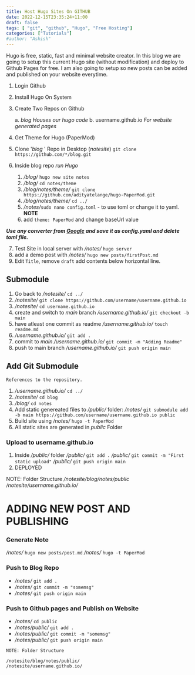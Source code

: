 ```yaml
---
title: Host Hugo Sites On GITHUB
date: 2022-12-15T23:35:24+11:00
draft: false
tags: [ "git", "github", "Hugo", "Free Hosting"]
categories: ["Tutorials"]
#author: "Ashish"
---
```

Hugo is free, static, fast and minimal website creator.
In this blog we are going to setup this current Hugo site (without modification) and deploy to Github Pages for free.
I am also going to setup so new posts can be added and published on your website everytime.

1. Login Github
2. Install Hugo On System
3. Create Two Repos on Github

	a. _blog_
		*Houses our hugo code*
	b. username.github.io
		_For website generated pages_

4. Get Theme for Hugo (PaperMod)
5. Clone '_blog_ ' Repo in Desktop (*notesite*) `git clone https://github.com/*/blog.git`
6. Inside blog repo _run Hugo_
	1. */blog/* `hugo new site notes`
	2. */blog/* `cd notes/theme`
	3. */blog/notes/theme/* `git clone https://github.com/adityatelange/hugo-PaperMod.git`
	4.  */blog/notes/theme/* `cd ../`
	5. */notes/*`sudo nano config.toml` - to use toml or change it to yaml. **NOTE**
	6. add `theme: PaperMod` and change baseUrl value

**_Use any converter from [Google](https://www.google.com/search?q=change+toml+to+yaml&oq=change+toml+to+yaml) and save it as config.yaml and delete toml file._**

7. Test Site in local server with */notes/* `hugo server`
8. add a demo post with */notes/*  `hugo new posts/firstPost.md`
9. Edit `Title`, remove `draft` add contents below horizontal line.

## Submodule
1. Go back to */notesite/* `cd ../`
2. */notesite/* `git clone https://github.com/username/username.github.io`
3. */notesite/* `cd username.github.io`
4. create and switch to _main_ branch */username.github.io/* `git checkout -b main`
5. have atleast one commit as readme */username.github.io/* `touch readme.md`
6. */username.github.io/* `git add .`
7. commit to _main_ */username.github.io/* `git commit -m "Adding Readme"`
8. push to main branch */username.github.io/* `git push origin main`

## Add Git Submodule
	References to the repository.
1. */username.github.io/* `cd ../`
2. */notesite/* `cd blog`
3. */blog/* `cd notes`
4. Add static genereated files to */public/* folder:
	 */notes/* `git submodule add -b main https://github.com/username/username.github.io public`
5. Build site using */notes/* `hugo -t PaperMod`
6. All static sites are generated in *public* Folder

### Upload to username.github.io
1. Inside */public/* folder
   */public/* `git add .`
   */public/* `git commit -m "First static upload"`
   */public/* `git push origin main`
2. DEPLOYED

NOTE: Folder Structure
*/notesite/blog/notes/public*
*/notesite/username.github.io/*

# ADDING NEW POST AND PUBLISHING

### Generate Note
*/notes/* `hugo new posts/post.md`
*/notes/* `hugo -t PaperMod`

### Push to Blog Repo
- */notes/* `git add .`
- */notes/* `git commit -m "somemsg"`
- */notes/* `git push origin main`

### Push to Github pages and Publish on Website
- */notes/* `cd public`
- */notes/public/* `git add .`
- */notes/public/* `git commit -m "somemsg"`
- */notes/public/* `git push origin main`



```
NOTE: Folder Structure

/notesite/blog/notes/public/
/notesite/username.github.io/
```
